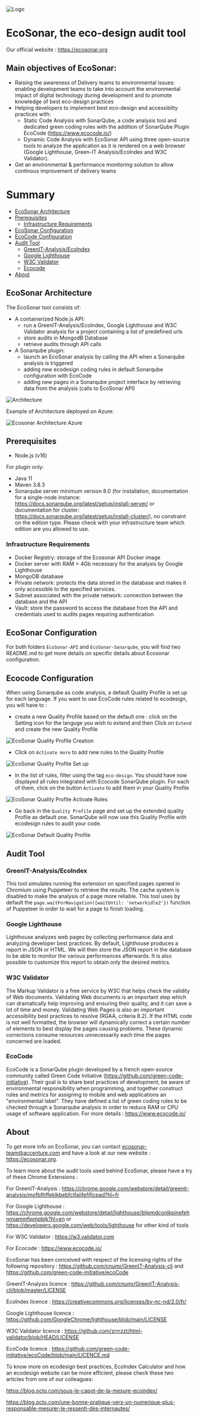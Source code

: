 ![Logo](./images/ecosonar-logo.webp)

# EcoSonar, the eco-design audit tool

Our official website : https://ecosonar.org

## Main objectives of EcoSonar:
-	Raising the awareness of Delivery teams to environmental issues: enabling development teams to take into account the environmental impact of digital technology during development and to promote knowledge of best eco-design practices
-	Helping developers to implement best eco-design and accessiblity practices with: 
    - Static Code Analysis with SonarQube, a code analysis tool and dedicated green coding rules with the addition of SonarQube Plugin EcoCode (https://www.ecocode.io/) 
    - Dynamic Code Analysis with EcoSonar API using three open-source tools to analyze the application as it is rendered on a web browser (Google Lighthouse, Green-IT Analysis/EcoIndex and W3C Validator).
-	Get an environmental & performance monitoring solution to allow continous improvement of delivery teams

# Summary
- [EcoSonar Architecture ](#archi)
- [Prerequisites](#prerequisites)
    - [Infrastructure Requirements](#infra)
- [EcoSonar Configuration](#configuration)
- [EcoCode Configuration](#ecocode-config)
- [Audit Tool](#audit)
    - [GreenIT-Analysis/EcoIndex](#greenit-cnumr)
    - [Google Lighthouse](#ligthhouse)
    - [W3C Validator](#w3c)
    - [Ecocode](#ecocode)
- [About](#about)

<a name="archi"></a>
## EcoSonar Architecture

The EcoSonar tool consists of:
- A containerized Node.js API:
    * run a GreenIT-Analysis/EcoIndex, Google Lighthouse and W3C Validator analysis for a project containing a list of predefined urls
    * store audits in MongodB Database
    * retrieve audits through API calls
- A Sonarqube plugin: 
    * launch an EcoSonar analysis by calling the API when a Sonarqube analysis is triggered
    * adding new ecodesign coding rules in default Sonarqube configuration with EcoCode
    * adding new pages in a Sonarqube project interface by retrieving data from the analysis (calls to EcoSonar API)
 
![Architecture](./images/ecosonar-architecture.webp)

Example of Architecture deployed on Azure:

 ![Ecosonar Architecture Azure](./images/ecosonar-architecture-azure.webp)

<a name="nodeprerequisitesjs"></a>
## Prerequisites
- Node.js (v16)

For plugin only:
- Java 11
- Maven 3.8.3
- Sonarqube server minimum version 8.0 (for installation, documentation for a single-node instance: https://docs.sonarqube.org/latest/setup/install-server/ or documentation for cluster: https://docs.sonarqube.org/latest/setup/install-cluster/), no constraint on the edition type. Please check with your infrastructure team which edition are you allowed to use.

<a name="infra"></a>
### Infrastructure Requirements
- Docker Registry: storage of the Ecosonar API Docker image
- Docker server with RAM > 4Gb necessary for the analysis by Google Lighthouse
- MongoDB database
- Private network: protects the data stored in the database and makes it only accessible to the specified services.
- Subnet associated with the private network: connection between the database and the API
- Vault: store the password to access the database from the API and credentials used to audits pages requiring authentication

<a name="configuration"></a>
## EcoSonar Configuration

For both folders `EcoSonar-API` and `EcoSonar-Sonarqube`, you will find two README.md to get more details on specific details about Ecosonar configuration.

<a name="ecocode-config"></a>
## Ecocode Configuration

When using Sonarqube as code analysis, a default Quality Profile is set up for each language. If you want to use EcoCode rules related to ecodesign, you will have to :
- create a new Quality Profile based on the default one : click on the Setting icon for the languge you wish to extend and then Click on `Extend` and create the new Quality Profile

![EcoSonar Quality Profile Creation](./images/java-quality-profile.webp)

- Click on `Activate more` to add new rules to the Quality Profile

![EcoSonar Quality Profile Set up](./images/ecosonar-add-rules.webp)

- In the list of rules, filter using the tag `eco-design`. You should have now displayed all rules integrated with Ecocode SonarQube plugin. For each of them, click on the button `Activate` to add them in your Quality Profile

![EcoSonar Quality Profile Activate Rules](./images/ecosonar-activate-rules.webp)

- Go back in the `Quality Profile` page and set up the extended quality Profile as default one. SonarQube will now use this Quality Profile with ecodesign rules to audit your code.

![EcoSonar Default Quality Profile](./images/ecosonar-default-quality-profile.webp)

<a name="audit"></a>
## Audit Tool

<a name="greenit-cnumr"></a>
### GreenIT-Analysis/EcoIndex

This tool simulates running the extension on specified pages opened in Chromium using Puppeteer to retrieve the results.
The cache system is disabled to make the analysis of a page more reliable.
This tool uses by default the `page.waitForNavigation({waitUntil: 'networkidle2'})` function of Puppeteer in order to wait for a page to finish loading.

<a name="ligthhouse"></a>
### Google Lighthouse

Lighthouse analyzes web pages by collecting performance data and analyzing developer best practices. By default, Lighthouse produces a report in JSON or HTML. We will then store the JSON report in the database to be able to monitor the various performances afterwards.
It is also possible to customize this report to obtain only the desired metrics.

<a name="w3c"></a>
### W3C Validator

The Markup Validator is a free service by W3C that helps check the validity of Web documents. Validating Web documents is an important step which can dramatically help improving and
ensuring their quality, and it can save a lot of time and money. Validating Web Pages is also an important accessibility best practices to resolve (RGAA, criteria 8.2). If the HTML code is
not well formatted, the browser will dynamically correct a certain number of elements to best display the pages causing problems. These dynamic corrections consume resources unnecessarily
each time the pages concerned are loaded.

<a name="ecocode"></a>
### EcoCode

EcoCode is a SonarQube plugin developed by a french open-source community called Green Code Initiative (https://github.com/green-code-initiative). Their goal is to share best practices of development, be aware of environmental responsibility when programming, and together construct rules and metrics for assigning to mobile and web applications an "environmental label". They have defined a list of green coding rules to be checked through a Sonarqube analysis in order to reduce RAM or CPU usage of software application. For more details : https://www.ecocode.io/

<a name="about"></a>
## About

To get more info on EcoSonar, you can contact ecosonar-team@accenture.com and have a look at our new website : https://ecosonar.org.

To learn more about the audit tools used behind EcoSonar, please have a try of these Chrome Extensions :

For GreenIT-Analysis : https://chrome.google.com/webstore/detail/greenit-analysis/mofbfhffeklkbebfclfaiifefjflcpad?hl=fr

For Google Lighthouse : https://chrome.google.com/webstore/detail/lighthouse/blipmdconlkpinefehnmjammfjpmpbjk?hl=en
or https://developers.google.com/web/tools/lighthouse for other kind of tools

For W3C Validator : https://w3.validator.com 

For Ecocode : https://www.ecocode.io/

EcoSonar has been conceived with respect of the licensing rights of the following repository :
https://github.com/cnumr/GreenIT-Analysis-cli
and https://github.com/green-code-initiative/ecoCode

GreenIT-Analysis licence : https://github.com/cnumr/GreenIT-Analysis-cli/blob/master/LICENSE

EcoIndex licence : https://creativecommons.org/licenses/by-nc-nd/2.0/fr/

Google Lighthouse licence : https://github.com/GoogleChrome/lighthouse/blob/main/LICENSE

W3C Validator licence : https://github.com/zrrrzzt/html-validator/blob/HEAD/LICENSE

EcoCode licence : https://github.com/green-code-initiative/ecoCode/blob/main/LICENCE.md

To know more on ecodesign best practices, EcoIndex Calculator and how an ecodesign website can be more efficient, please check these two articles from one of our colleagues:

https://blog.octo.com/sous-le-capot-de-la-mesure-ecoindex/

https://blog.octo.com/une-bonne-pratique-vers-un-numerique-plus-responsable-mesurer-le-ressenti-des-internautes/